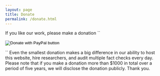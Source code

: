 ```yaml
---
layout: page
title: Donate
permalink: /donate.html
---
```


If you like our work, please make a donation
`` 
<form action="https://www.paypal.com/donate" method="post" target="_top">
    <input type="hidden" name="hosted_button_id" value="YOUR_BUTTON_ID_HERE" />
    <input type="image" src="https://www.paypalobjects.com/en_US/i/btn/btn_donateCC_LG.gif" border="0" name="submit" title="PayPal - The safer, easier way to pay online!" alt="Donate with PayPal button" />
    <img alt="" border="0" src="https://www.paypal.com/en_US/i/scr/pixel.gif" width="1" height="1" />
</form>
``
Even the smallest donation makes a big difference in our ability to host this website, hire researchers, and audit multiple fact checks every day. Please note that if you make a donation more than $1000 in total over a period of five years, we will disclose the donation publicly. Thank you.
